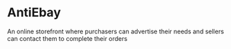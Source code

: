 # AntiEbay
An online storefront where purchasers can advertise their needs and sellers can contact them to complete their orders
